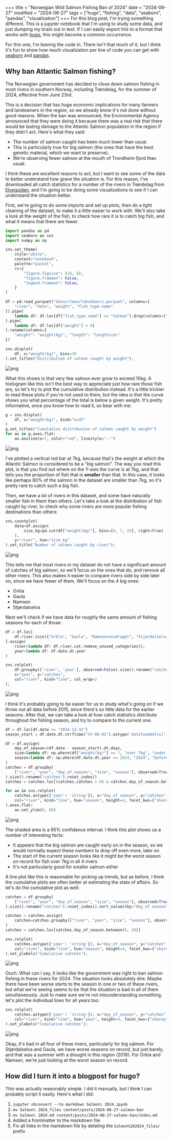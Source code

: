 +++
title = "Norwegian Wild Salmon Fishing Ban of 2024"
date = "2024-06-27"
modified = "2024-06-27"
tags = ["hugo", "fishing", "data", "seaborn", "pandas", "visualization"]
+++
For this blog post, I'm trying something different. This is a jupyter notebook that I'm using to study some data, and just dumping my brain out in text. If I can easily export this to a format that works with [hugo](https://gohugo.io/), this might become a common occurrence.

For this one, I'm leaving the code in. There isn't that much of it, but I think it's fun to show how much visualization per
line of code you can get with [seaborn](https://seaborn.pydata.org/) and [pandas](https://pandas.pydata.org/).

## Why ban Atlantic Salmon fishing?


The Norwegian government has decided to close down salmon fishing in most rivers in southern Norway, including Trøndelag, for the summer of 2024, effective from June 23rd. 

This is a decision that has huge economic implications for many farmers and landowners in the region, so we already know it's not done without good reasons. When the ban was announced, the Environmental Agency announced that they were doing it because there was a real risk that there would be lasting damage to the Atlantic Salmon population in the region if they didn't act. Here's what they said:

- The number of salmon caught has been much lower than usual.
- This is particularly true for big salmon (the ones that have the best genetic material, which we want to preserve).
- We're observing fewer salmon at the mouth of Trondheim fjord than usual.

I think these are excellent reasons to act, but I want to see some of the data to better understand how grave the situation is. For this reason, I've downloaded all catch statistics for a number of the rivers in Trøndelag from [Elveguiden](https://elveguiden.no), and I'm going to be doing some visualizations to see if I can understand the situation better.

First, we're going to do some imports and set up plots, then do a light cleaning of the dataset, to make it a little easier to work with. We'll also take a look at the weight of the fish, to check how rare it is to catch big fish, and what it means that there are fewer.


```python
import pandas as pd
import seaborn as sns
import numpy as np

sns.set_theme(
    style="white",
    context="notebook",
    palette="pastel",
    rc={
        "figure.figsize": (16, 8),
        "figure.frameon": False,
        "legend.frameon": False,
    }
)

df = pd.read_parquet("data/clean/lakseboers.parquet", columns=[
    "river", "date", "weight", "fish_type.name"
]).pipe(
    lambda df: df.loc[df["fish_type.name"] == "Salmon"].drop(columns=["fish_type.name"])
).pipe(
    lambda df: df.loc[df["weight"] > 0]
).rename(columns={
    "weight": "weight(kg)", "length": "length(cm)"
})

sns.displot(
    df, x="weight(kg)", bins=30
).set_titles("Distribution of salmon caught by weight");
```



![png](Salmon%202024_1_0.png)



What this shows is that very few salmon ever grow to exceed 10kg. A histogram like this isn't the best way to appreciate just how rare those fish are, so let's try to plot the cumulative distribution instead. It's a little trickier to read these plots if you're not used to them, but the idea is that the curve shows you what percentage of the total is below a given weight. It's pretty informative, once you know how to read it, so bear with me:


```python
g = sns.displot(
    df, x="weight(kg)", kind="ecdf"
)
g.set_titles("Cumulative distribution of salmon caught by weight")
for ax in g.axes.flat:
    ax.axvline(x=7, color="red", linestyle="--")
```



![png](Salmon%202024_3_0.png)



I've plotted a vertical red bar at 7kg, because that's the weight at which the Atlantic Salmon is considered to be a "big salmon". The way you read this plot, is that you find out where on the Y-axis the curve is at 7kg, and that tells you the proportion of fish that is **smaller** than that. In this case, it looks like perhaps 80% of the salmon in the dataset are smaller than 7kg, so it's pretty rare to catch such a big fish.

Then, we have a lot of rivers in this dataset, and some have naturally smaller fish in them than others. Let's take a look at the distribution of fish caught by river, to check why some rivers are more popular fishing destinations than others:


```python
sns.countplot(
    data=df.assign(
        size_kg=pd.cut(df["weight(kg)"], bins=[0, 7, 25], right=True)
    ), 
    y="river", hue="size_kg"
).set_title("Number of salmon caught by river");
```



![png](Salmon%202024_5_0.png)



This tells me that most rivers in my dataset do not have a significant amount of catches of big salmon, so we'll focus on the ones that do, and remove all other rivers. This also makes it easier to compare rivers side by side later on, since we have fewer of them. We'll focus on the 4 big ones:

- Orkla
- Gaula
- Namsen
- Stjørdalselva

Next we'll check if we have data for roughly the same amount of fishing seasons for each of those:


```python
df = df.loc[
    df.river.isin({"Orkla", "Gaula", "Namsenvassdraget", "Stjørdalselva"})
].assign(
    river=lambda df: df.river.cat.remove_unused_categories(),
    year=lambda df: df.date.dt.year
)

sns.relplot(
    df.groupby(['river', 'year'], observed=False).size().rename("catches").reset_index(),
    x="year", y="catches",
    col="river", kind="line", col_wrap=2
);
```



![png](Salmon%202024_7_0.png)



I think it's probably going to be easier for us to study what's going on if we throw out all data before 2015, since there's so little data for the earlier seasons. After that, we can take a look at how catch statistics distribute throughout the fishing season, and try to compare to the current one.


```python
df = df.loc[df.date >= "2014-12-31"]
season_start = df.date.dt.strftime("%Y-06-01").astype('datetime64[ns]')

df = df.assign(
    day_of_season=(df.date - season_start).dt.days,
    size=lambda df: np.where(df["weight(kg)"] >= 7, "over 7kg", "under 7kg"),
    season=lambda df: np.where(df.date.dt.year == 2024, "2024", "before 2024"),
)
catches = df.groupby(
    ["river", "year", "day_of_season", "size", "season"], observed=True
).size().rename("catches").reset_index()
catches = catches.loc[(catches.catches > 0) & catches.day_of_season.between(0, 90)]

for ax in sns.relplot(
    catches.astype({'year': 'string'}), x="day_of_season", y="catches", row="size",
    col="river", kind="line", hue="season", height=4, facet_kws={"sharey": False}
).axes.flat:
    ax.set_ylim(0, 80)
```



![png](Salmon%202024_9_0.png)



The shaded area is a 95% confidence interval. I think this plot shows us a number of interesting facts:

- It appears that the big salmon are caught early on in the season, so we would normally expect these numbers to drop off even more, later on
- The start of the current season looks like it might be the worst season on record for fish over 7kg in all 4 rivers
- It's not particularly good for smaller salmon either

A line plot like this is reasonable for picking up trends, but as before, I think the cumulative plots are often better at estimating the state of affairs. So let's do the cumulative plot as well:


```python
catches = df.groupby(
    ["river", "year", "day_of_season", "size", "season"], observed=True
).size().rename("catches").reset_index().sort_values(by="day_of_season")

catches = catches.assign(
    catches=catches.groupby(["river", "year", "size", "season"], observed=True)["catches"].cumsum()
)
catches = catches.loc[catches.day_of_season.between(0, 30)] 

sns.relplot(
    catches.astype({'year': 'string'}), x="day_of_season", y="catches", row="size",
    col="river", kind="line", hue="season", height=4, facet_kws={"sharey": False}
).set_ylabels("Cumulative catches");

```



![png](Salmon%202024_11_0.png)



Ouch. What can I say, it looks like the government was right to ban salmon fishing in these rivers for 2024. The situation looks absolutely dire. Maybe there have been worse starts to the season in one or two of these rivers, but what we're seeing seems to be that the situation is bad in all of them simultaneously. Just to make sure we're not misunderstanding something, let's plot the individual lines for all years too:

```python
sns.relplot(
    catches.astype({'year': 'string'}), x="day_of_season", y="catches", row="size",
    col="river", kind="line", hue="year", height=4, facet_kws={"sharey": False}, palette="tab10"
).set_ylabels("Cumulative catches");
```



![png](Salmon%202024_13_0.png)



Okay, it's bad in all four of these rivers, particularly for big salmon. For Stjørdalselva and Gaula, we have worse seasons on record, but just barely, and that was a summer with a drought in this region (2018). For Orkla and Namsen, we're just looking at the worst season on record.

## How did I turn it into a blogpost for hugo?

This was actually reasonably simple. I did it manually, but I think I can probably script it easily. Here's what I did:

1. `jupyter nbconvert --to markdown Salmon\ 2024.ipynb`
2. `mv Salmon\ 2024_files content/posts/2024-06-27-salmon-ban`
3. `mv Salmon\ 2024.md content/posts/2024-06-27-salmon-ban/index.md`
4. Added a frontmatter to the markdown file
5. Fix all links in the markdown file by deleting the `Salmon%202024_files/` prefix
